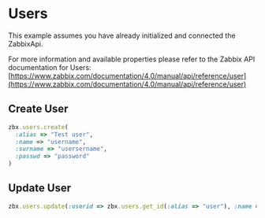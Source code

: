 # Users

This example assumes you have already initialized and connected the ZabbixApi.

For more information and available properties please refer to the Zabbix API documentation for Users:
[https://www.zabbix.com/documentation/4.0/manual/api/reference/user](https://www.zabbix.com/documentation/4.0/manual/api/reference/user)

## Create User
```ruby
zbx.users.create(
  :alias => "Test user",
  :name => "username",
  :surname => "usersername",
  :passwd => "password"
)
```

## Update User
```ruby
zbx.users.update(:userid => zbx.users.get_id(:alias => "user"), :name => "user2")
```
